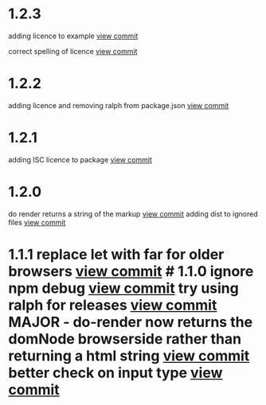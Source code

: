 

# 1.2.3

adding licence to example [view commit](http://github.com/$3/$4/commit/c3cb0a6b8829a5d648467047fcb1edad38078451) 

correct spelling of licence [view commit](http://github.com/$3/$4/commit/e20ae55056a358be2e48f585b81885d283a02707) 

 

# 1.2.2

adding licence and removing ralph from package.json [view commit](http://github.com/$3/$4/commit/2f5b2035fbfcf618c79e20bef9909866f60e2a23) 

 

# 1.2.1

adding ISC licence to package [view commit](http://github.com/$3/$4/commit/184dc4a8657159271faac6ec235da3815c18b600) 

 

# 1.2.0

do render returns a string of the markup [view commit](http://github.com/$3/$4/commit/92f3dc3c6d1888c4256bb93568b71ef3d9165baf)
adding dist to ignored files [view commit](http://github.com/$3/$4/commit/79634ff783d67903a3e74c586a6fc552cf0f9489)

 # 1.1.1 replace let with far for older browsers [view commit](http://github.com/$3/$4/commit/16e6defeb1d6bd8670c3045d5b70c81b45cd3778) # 1.1.0 ignore npm debug [view commit](http://github.com/$3/$4/commit/17fc990d0e0269f8dd2ce085161d0d53886565a7) try using ralph for releases [view commit](http://github.com/$3/$4/commit/f362596d3b79f8e477d2826bc33f0f83119c4c57) MAJOR - do-render now returns the domNode browserside rather than returning a html string [view commit](http://github.com/$3/$4/commit/e68a68c34a572ddf2bcc7a39121a387a908ceb60) better check on input type [view commit](http://github.com/$3/$4/commit/317dad8453ee8da2284ed43c5de5d4f5210f6f76)
